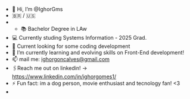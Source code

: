 - 👋 Hi, I’m @IghorGms
- 🇧🇷 / 🇺🇸
- - 📚 Bachelor Degree in LAw
- 💻 Currently studing Systems Information - 2025 Grad.
- 👀 Current looking for some coding development
- 🌱 I’m currently learning and evolving skills on Front-End development! 
- 📫 mail me: ighorgoncalves@gmail.com
- 🖇️Reach me out on linkedin! -> https://www.linkedin.com/in/ighorgomes1/
- ⚡ Fun fact: im a dog person, movie enthusiast and tecnology fan! <3
- 

